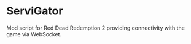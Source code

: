 # ServiGator
Mod script for Red Dead Redemption 2 providing connectivity with the game via WebSocket.
